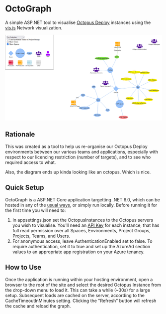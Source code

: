 # OctoGraph

A simple ASP.NET tool to visualise [Octopus Deploy](https://octopus.com/) instances using the [vis.js](https://visjs.org/) Network visualization.

![example screenshot](docs/screenshot.png)

## Rationale

This was created as a tool to help us re-organise our Octopus Deploy environments between our various teams and applications, especially with respect to our licencing restriction (number of targets), and to see who required access to what.

Also, the diagram ends up kinda looking like an octopus. Which is nice.

## Quick Setup

OctoGraph is a ASP.NET Core application targetting .NET 6.0, which can be hosted in any of the [usual ways](https://learn.microsoft.com/en-us/aspnet/core/host-and-deploy), or simply run locally.
Before running it for the first time you will need to:

1. In appsettings.json set the OctopusInstances to the Octopus servers you wish to visualise. You'll need an [API Key](https://octopus.com/docs/octopus-rest-api/how-to-create-an-api-key) for each instance, that has full read permission over all Spaces, Environments, Project Groups, Projects, Teams, and Users.
1. For anonymous access, leave AuthenticationEnabled set to false. To require authentication, set it to true and set up the AzureAd section values to an appropriate app registration on your Azure tenancy.

## How to Use

Once the application is running within your hosting environment, open a browser to the root of the site and select the desired Octopus Instance from the drop-down menu to load it. This can take a while (~30s) for a large setup. Subsequent loads are cached on the server, according to the CacheTimeoutInMinutes setting. Clicking the "Refresh" button will refresh the cache and reload the graph.
